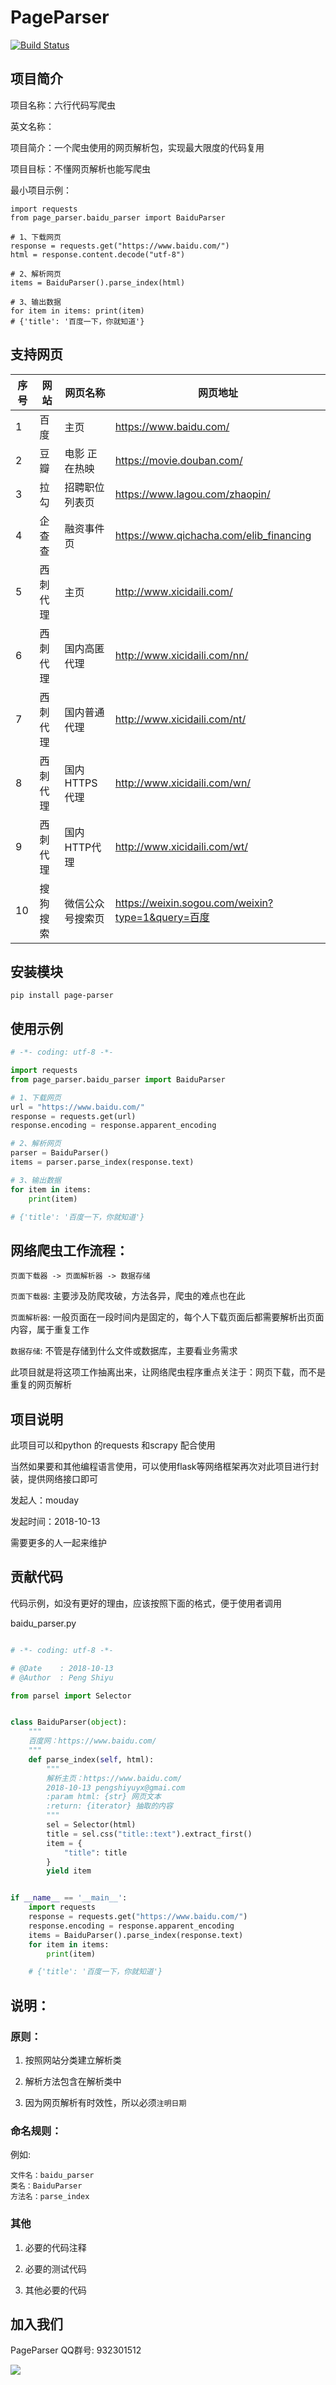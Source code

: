 # PageParser

[![Build Status](https://travis-ci.org/mouday/PageParser.svg?branch=master)](https://travis-ci.org/mouday/PageParser)

## 项目简介

项目名称：六行代码写爬虫

英文名称：

项目简介：一个爬虫使用的网页解析包，实现最大限度的代码复用

项目目标：不懂网页解析也能写爬虫

最小项目示例：
```
import requests
from page_parser.baidu_parser import BaiduParser

# 1、下载网页
response = requests.get("https://www.baidu.com/")
html = response.content.decode("utf-8")

# 2、解析网页
items = BaiduParser().parse_index(html)

# 3、输出数据
for item in items: print(item)
# {'title': '百度一下，你就知道'}
```
## 支持网页

| 序号 |网站 | 网页名称 | 网页地址 |
| - |- | - | - |
| 1 |百度 | 主页 | https://www.baidu.com/ |
| 2 |豆瓣 | 电影 正在热映 | https://movie.douban.com/ |
| 3 |拉勾 | 招聘职位列表页 | https://www.lagou.com/zhaopin/ |
| 4 |企查查 | 融资事件页 | https://www.qichacha.com/elib_financing |
| 5 |西刺代理 | 主页 | http://www.xicidaili.com/ |
| 6 |西刺代理 | 国内高匿代理 | http://www.xicidaili.com/nn/ |
| 7 |西刺代理 | 国内普通代理 | http://www.xicidaili.com/nt/ |
| 8 |西刺代理 | 国内HTTPS代理 | http://www.xicidaili.com/wn/ |
| 9 |西刺代理 | 国内HTTP代理 | http://www.xicidaili.com/wt/ |
| 10 |搜狗搜索 | 微信公众号搜索页 | https://weixin.sogou.com/weixin?type=1&query=百度 |


## 安装模块
```
pip install page-parser
```

## 使用示例
```python
# -*- coding: utf-8 -*-

import requests
from page_parser.baidu_parser import BaiduParser

# 1、下载网页
url = "https://www.baidu.com/"
response = requests.get(url)
response.encoding = response.apparent_encoding

# 2、解析网页
parser = BaiduParser()
items = parser.parse_index(response.text)

# 3、输出数据
for item in items:
    print(item)

# {'title': '百度一下，你就知道'}

```

## 网络爬虫工作流程：

```
页面下载器 -> 页面解析器 -> 数据存储

```

`页面下载器`: 主要涉及防爬攻破，方法各异，爬虫的难点也在此

`页面解析器`: 一般页面在一段时间内是固定的，每个人下载页面后都需要解析出页面内容，属于重复工作

`数据存储`: 不管是存储到什么文件或数据库，主要看业务需求

此项目就是将这项工作抽离出来，让网络爬虫程序重点关注于：网页下载，而不是重复的网页解析

## 项目说明

此项目可以和python 的requests 和scrapy 配合使用

当然如果要和其他编程语言使用，可以使用flask等网络框架再次对此项目进行封装，提供网络接口即可

发起人：mouday

发起时间：2018-10-13

需要更多的人一起来维护

## 贡献代码

代码示例，如没有更好的理由，应该按照下面的格式，便于使用者调用

baidu_parser.py

```python

# -*- coding: utf-8 -*-

# @Date    : 2018-10-13
# @Author  : Peng Shiyu

from parsel import Selector


class BaiduParser(object):
    """
    百度网：https://www.baidu.com/
    """
    def parse_index(self, html):
        """
        解析主页：https://www.baidu.com/
        2018-10-13 pengshiyuyx@gmai.com
        :param html: {str} 网页文本
        :return: {iterator} 抽取的内容
        """
        sel = Selector(html)
        title = sel.css("title::text").extract_first()
        item = {
            "title": title
        }
        yield item


if __name__ == '__main__':
    import requests
    response = requests.get("https://www.baidu.com/")
    response.encoding = response.apparent_encoding
    items = BaiduParser().parse_index(response.text)
    for item in items:
        print(item)

    # {'title': '百度一下，你就知道'}

```
## 说明：

### 原则：

1. 按照网站分类建立解析类

2. 解析方法包含在解析类中

3. 因为网页解析有时效性，所以必须`注明日期`

### 命名规则：
例如:
```
文件名：baidu_parser
类名：BaiduParser
方法名：parse_index
```

### 其他

1. 必要的代码注释

2. 必要的测试代码

3. 其他必要的代码

## 加入我们

PageParser QQ群号: 932301512

![](images/page-parser-min.jpeg)
